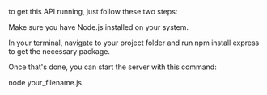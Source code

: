 to get this API running, just follow these two steps:

Make sure you have Node.js installed on your system.

In your terminal, navigate to your project folder and run npm install express to get the necessary package.

Once that's done, you can start the server with this command:

node your_filename.js
